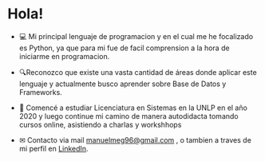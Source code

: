 # Hola!

- 💻 Mi principal lenguaje de programacion y en el cual me he focalizado es Python, ya que para mi fue de facil comprension a la hora de iniciarme en programacion. 

- 🔍Reconozco que existe una vasta cantidad de áreas donde aplicar este lenguaje y actualmente busco aprender sobre Base de Datos y Frameworks.

- 📖 Comencé a estudiar Licenciatura en Sistemas en la UNLP en el año 2020 y luego continue mi camino de manera autodidacta tomando cursos online, asistiendo a charlas y workshhops

- ✉ Contacto via mail manuelmeg96@gmail.com , o tambien a traves de mi perfil en [LinkedIn](https://www.linkedin.com/in/manuel-gago-37b6151b9/).

<!---
manuel96meg/manuel96meg is a ✨ special ✨ repository because its `README.md` (this file) appears on your GitHub profile.
You can click the Preview link to take a look at your changes.
--->
